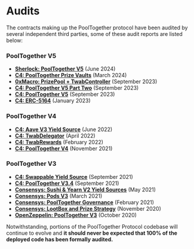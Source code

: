 # Audits

The contracts making up the PoolTogether protocol have been audited by several independent third parties, some of these audit reports are listed below:

### PoolTogether V5

* [**Sherlock: PoolTogether V5**](https://audits.sherlock.xyz/contests/225) (June 2024)
* [**C4: PoolTogether Prize Vaults**](https://code4rena.com/reports/2024-03-pooltogether) (March 2024)
* [**0xMacro: PrizePool + TwabController**](https://0xmacro.com/library/audits/pooltogether-1) (September 2023)
* [**C4: PoolTogether V5 Part Two**](https://code4rena.com/reports/2023-08-pooltogether) (September 2023)
* [**C4: PoolTogether V5**](https://code4rena.com/reports/2023-07-pooltogether) (September 2023)
* [**C4: ERC-5164**](https://code4rena.com/reports/2022-12-pooltogether) (January 2023)

### PoolTogether V4

* [**C4: Aave V3 Yield Source**](https://code4rena.com/reports/2022-04-pooltogether/) (June 2022)
* [**C4: TwabDelegator**](https://code4rena.com/reports/2022-02-pooltogether/) (April 2022)
* [**C4: TwabRewards**](https://code4rena.com/reports/2021-12-pooltogether/) (February 2022)
* [**C4: PoolTogether V4**](https://code4rena.com/reports/2021-10-pooltogether) (November 2021)

### PoolTogether V3

* [**C4: Swappable Yield Source**](https://code4rena.com/reports/2021-07-pooltogether/) (September 2021)
* [**C4: PoolTogether V3.4**](https://code4rena.com/reports/2021-06-pooltogether) (September 2021)
* [**Consensys: Sushi & Yearn V2 Yield Sources**](https://consensys.net/diligence/audits/2021/05/pooltogether-sushi-and-yearn-v2-yield-sources/) (May 2021)
* [**Consensys: Pods V3**](https://consensys.net/diligence/audits/2021/03/pooltogether-pods/) (March 2021)
* [**Consensys: PoolTogether Governance**](https://consensys.net/diligence/audits/2021/02/pooltogether/) (February 2021)
* [**Consensys: LootBox and Prize Strategy**](https://consensys.net/diligence/audits/2020/11/pooltogether-lootbox-and-multiplewinners-strategy/) (November 2020)
* [**OpenZeppelin: PoolTogether V3**](https://blog.openzeppelin.com/pooltogether-v3-audit/) (October 2020)

Notwithstanding, portions of the PoolTogether Protocol codebase will continue to evolve and **it should never be expected that 100% of the deployed code has been formally audited.**

